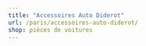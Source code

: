 ```yaml
---
title: "Accessoires Auto Diderot"
url: /paris/accessoires-auto-diderot/
shop: pièces de voitures
---
```

